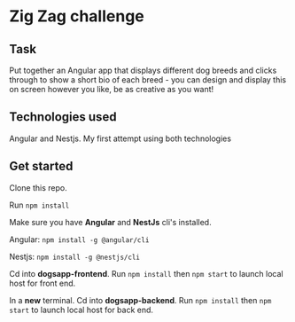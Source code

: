 ﻿# Zig Zag challenge
 
 ## Task
 
Put together an Angular app that displays different dog breeds and clicks through to show a short bio of each breed - you can design and display this on screen however you like, be as creative as you want!

## Technologies used
 
Angular and Nestjs. My first attempt using both technologies 
 
## Get started

Clone this repo.

Run ``npm install``

Make sure you have **Angular** and **NestJs** cli's installed. 

Angular: ``npm install -g @angular/cli``

Nestjs: ``npm install -g @nestjs/cli``

Cd into **dogsapp-frontend**. Run ``npm install`` then ``npm start`` to launch local host for front end.

In a **new** terminal. Cd into **dogsapp-backend**. Run ``npm install`` then ``npm start`` to launch local host for back end.
 
